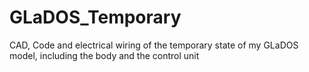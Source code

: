 # GLaDOS_Temporary
CAD, Code and electrical wiring of the temporary state of my GLaDOS model, including the body and the control unit
